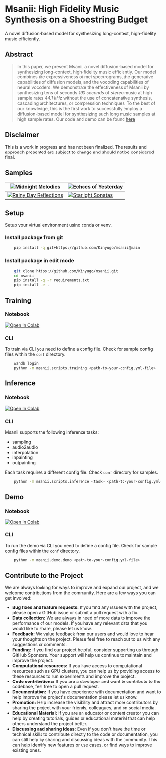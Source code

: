 # Msanii: High Fidelity Music Synthesis on a Shoestring Budget

A novel diffusion-based model for synthesizing long-context, high-fidelity music efficiently.

## Abstract

> In this paper, we present Msanii, a novel diffusion-based model for synthesizing long-context, high-fidelity music efficiently. Our model combines the expressiveness of mel spectrograms, the generative capabilities of diffusion models, and the vocoding capabilities of neural vocoders. We demonstrate the effectiveness of Msanii by synthesizing tens of seconds _190 seconds_ of _stereo_ music at high sample rates _44.1 kHz_ without the use of concatenative synthesis, cascading architectures, or compression techniques. To the best of our knowledge, this is the first work to successfully employ a diffusion-based model for synthesizing such long music samples at high sample rates. Our code and demo can be found [here](https://github.com/Kinyugo/msanii)

## Disclaimer

This is a work in progress and has not been finalized. The results and approach presented are subject to change and should not be considered final.

## Samples

| [ ![ Midnight Melodies ](http://img.youtube.com/vi/cFrpR0wc_A4/0.jpg) ](http://www.youtube.com/watch?v=cFrpR0wc_A4 "Midnight Melodies")         | [ ![ Echoes of Yesterday ](http://img.youtube.com/vi/tWlEqkRxZSU/0.jpg) ](http://www.youtube.com/watch?v=tWlEqkRxZSU "Echoes of Yesterday") |
| ----------------------------------------------------------------------------------------------------------------------------------------------- | ------------------------------------------------------------------------------------------------------------------------------------------- |
| [ ![ Rainy Day Reflections ](http://img.youtube.com/vi/-ZikAJxNomM/0.jpg) ](http://www.youtube.com/watch?v=-ZikAJxNomM "Rainy Day Reflections") | [ ![ Starlight Sonatas ](http://img.youtube.com/vi/3adYlNVZSxA/0.jpg) ](http://www.youtube.com/watch?v=3adYlNVZSxA "Starlight Sonatas")     |

## Setup

Setup your virtual environment using conda or venv.

### Install package from git

```bash
    pip install -q git+https://github.com/Kinyugo/msanii@main
```

### Install package in edit mode

```bash
    git clone https://github.com/Kinyugo/msanii.git
    cd msanii
    pip install -q -r requirements.txt
    pip install -e .
```

## Training

### Notebook

<a target="_blank" href="https://colab.research.google.com/github/Kinyugo/msanii/blob/main/notebooks/msanii_training.ipynb">
  <img src="https://colab.research.google.com/assets/colab-badge.svg" alt="Open In Colab"/>
</a>

### CLI

To train via CLI you need to define a config file. Check for sample config files within the `conf` directory.

```bash
    wandb login
    python -m msanii.scripts.training <path-to-your-config.yml-file>
```

## Inference

### Notebook

<a target="_blank" href="https://colab.research.google.com/github/Kinyugo/msanii/blob/main/notebooks/msanii_inference.ipynb">
  <img src="https://colab.research.google.com/assets/colab-badge.svg" alt="Open In Colab"/>
</a>

### CLI

Msanii supports the following inference tasks:

- sampling
- audio2audio
- interpolation
- inpainting
- outpainting

Each task requires a different config file. Check `conf` directory for samples.

```bash
    python -m msanii.scripts.inference <task> <path-to-your-config.yml-file>
```

## Demo

### Notebook

<a target="_blank" href="https://colab.research.google.com/github/Kinyugo/msanii/blob/main/notebooks/msanii_demo.ipynb">
  <img src="https://colab.research.google.com/assets/colab-badge.svg" alt="Open In Colab"/>
</a>

### CLI

To run the demo via CLI you need to define a config file. Check for sample config files within the `conf` directory.

```bash
    python -m msanii.demo.demo <path-to-your-config.yml-file>
```

## Contribute to the Project

We are always looking for ways to improve and expand our project, and we welcome contributions from the community. Here are a few ways you can get involved:

- **Bug fixes and feature requests:** If you find any issues with the project, please open a GitHub issue or submit a pull request with a fix.
- **Data collection:** We are always in need of more data to improve the performance of our models. If you have any relevant data that you would like to share, please let us know.
- **Feedback:** We value feedback from our users and would love to hear your thoughts on the project. Please feel free to reach out to us with any suggestions or comments.
- **Funding:** If you find our project helpful, consider supporting us through GitHub Sponsors. Your support will help us continue to maintain and improve the project.
- **Computational resources:** If you have access to computational resources such as GPU clusters, you can help us by providing access to these resources to run experiments and improve the project.
- **Code contributions:** If you are a developer and want to contribute to the codebase, feel free to open a pull request.
- **Documentation:** If you have experience with documentation and want to help improve the project's documentation please let us know.
- **Promotion:** Help increase the visibility and attract more contributors by sharing the project with your friends, colleagues, and on social media.
- **Educational Material:** If you are an educator or content creator you can help by creating tutorials, guides or educational material that can help others understand the project better.
- **Discussing and sharing ideas:** Even if you don't have the time or technical skills to contribute directly to the code or documentation, you can still help by sharing and discussing ideas with the community. This can help identify new features or use cases, or find ways to improve existing ones.

